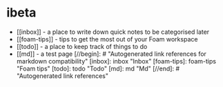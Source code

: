 # ibeta

- [[inbox]] - a place to write down quick notes to be categorised later
- [[foam-tips]] - tips to get the most out of your Foam workspace
- [[todo]] - a place to keep track of things to do
- [[md]] - a test page
[//begin]: # "Autogenerated link references for markdown compatibility"
[inbox]: inbox "Inbox"
[foam-tips]: foam-tips "Foam tips"
[todo]: todo "Todo"
[md]: md "Md"
[//end]: # "Autogenerated link references"